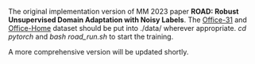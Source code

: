 The original implementation version of MM 2023 paper **ROAD: Robust Unsupervised Domain Adaptation with Noisy Labels**. The [Office-31](https://faculty.cc.gatech.edu/~judy/domainadapt/) and [Office-Home](https://www.hemanthdv.org/officeHomeDataset.html) dataset should be put into ./data/ wherever appropriate. *cd pytorch* and *bash road_run.sh* to start the training.

A more comprehensive version will be updated shortly.

